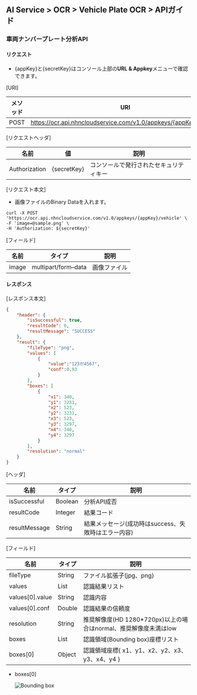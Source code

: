 ## AI Service > OCR > Vehicle Plate OCR > APIガイド

### 車両ナンバープレート分析API

#### リクエスト

* {appKey}と{secretKey}はコンソール上部の**URL & Appkey**メニューで確認できます。

[URI]

| メソッド | URI                                                               |
|------|-------------------------------------------------------------------|
| POST | https://ocr.api.nhncloudservice.com/v1.0/appkeys/{appKey}/vehicle |

[リクエストヘッダ]

| 名前            | 値           | 説明                  |
|---------------|-------------|---------------------|
| Authorization | {secretKey} | コンソールで発行されたセキュリティキー |

[リクエスト本文]

* 画像ファイルのBinary Dataを入れます。

```shell
curl -X POST 'https://ocr.api.nhncloudservice.com/v1.0/appkeys/{appKey}/vehicle' \
-F 'image=@sample.png' \
-H 'Authorization: ${secretKey}'
```

[フィールド]

| 名前    | タイプ                 | 説明     |
|-------|---------------------|--------|
| image | multipart/form–data | 画像ファイル |

#### レスポンス

[レスポンス本文]

```json
{
    "header": {
        "isSuccessful": true,
        "resultCode": 0,
        "resultMessage": "SUCCESS"
    },
    "result": {
        "fileType": "png",
        "values": [
            {
                "value":"123が4567",
                "conf":0.93
            }
        ],
        "boxes": [
            {
                "x1": 340,
                "y1": 3231,
                "x2": 523,
                "y2": 3231,
                "x3": 523,
                "y3": 3297,
                "x4": 340,
                "y4": 3297
            }
        ],
        "resolution": "normal"
    }
}
```

[ヘッダ]

| 名前            | タイプ     | 説明                             |
|---------------|---------|--------------------------------|
| isSuccessful  | Boolean | 分析API成否                        |
| resultCode    | Integer | 結果コード                          |
| resultMessage | String  | 結果メッセージ(成功時はsuccess、失敗時はエラー内容) |

[フィールド]

| 名前              | タイプ    | 説明                                           |
|-----------------|--------|----------------------------------------------|
| fileType        | String | ファイル拡張子(jpg、png)                             |
| values          | List   | 認識結果リスト                                      |
| values[0].value | String | 認識内容                                         |
| values[0].conf  | Double | 認識結果の信頼度                                     |
| resolution      | String | 推奨解像度(HD 1280*720px)以上の場合はnormal、推奨解像度未満はlow |
| boxes           | List   | 認識領域(Bounding box)座標リスト                      |
| boxes[0]        | Object | 認識領域座標{ x1、y1、x2、y2、x3、y3、x4、y4 }            |

* boxes[0]
 
    ![Bounding box](http://static.toastoven.net/prod_ocr/bbox.png)
